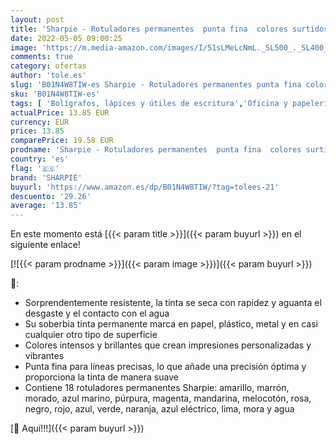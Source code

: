 ```yaml
---
layout: post
title: 'Sharpie - Rotuladores permanentes  punta fina  colores surtidos fantasía  paquete de 18'
date: 2022-05-05 09:00:25
image: 'https://m.media-amazon.com/images/I/51sLMeLcNmL._SL500_._SL400_.jpg'
comments: true
category: ofertas
author: 'tole.es'
slug: 'B01N4W8TIW-es Sharpie - Rotuladores permanentes punta fina colores...'
sku: 'B01N4W8TIW-es'
tags: [ 'Bolígrafos, lápices y útiles de escritura','Oficina y papelería','Rotuladores permanentes','Rotuladores y subrayadores','rotuladores','sharpie','🇪🇸', ]
actualPrice: 13.85 EUR
currency: EUR
price: 13.85
comparePrice: 19.58 EUR
prodname: 'Sharpie - Rotuladores permanentes  punta fina  colores surtidos fantasía  paquete de 18'
country: 'es'
flag: '🇪🇸'
brand: 'SHARPIE'
buyurl: 'https://www.amazon.es/dp/B01N4W8TIW/?tag=tolees-21'
descuento: '29.26'
average: '13.85'
---
```


En este momento está [{{< param title >}}]({{< param buyurl >}}) en el siguiente enlace!

[![{{< param prodname >}}]({{< param image >}})]({{< param buyurl >}})

🔎:

- Sorprendentemente resistente, la tinta se seca con rapidez y aguanta el desgaste y el contacto con el agua
- Su soberbia tinta permanente marca en papel, plástico, metal y en casi cualquier otro tipo de superficie
- Colores intensos y brillantes que crean impresiones personalizadas y vibrantes
- Punta fina para líneas precisas, lo que añade una precisión óptima y proporciona la tinta de manera suave
- Contiene 18 rotuladores permanentes Sharpie: amarillo, marrón, morado, azul marino, púrpura, magenta, mandarina, melocotón, rosa, negro, rojo, azul, verde, naranja, azul eléctrico, lima, mora y agua

[🛒 Aquí!!!]({{< param buyurl >}})
